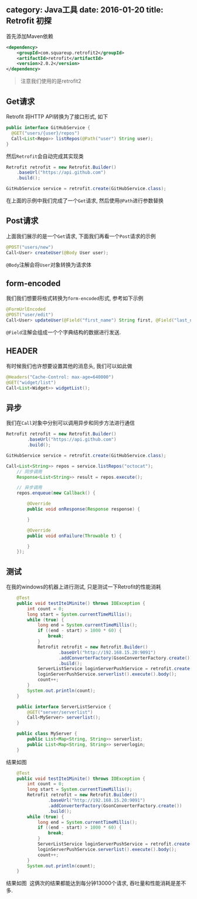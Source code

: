 category: Java工具
date: 2016-01-20
title: Retrofit 初探
---
首先添加Maven依赖
```xml
<dependency>
	<groupId>com.squareup.retrofit2</groupId>
	<artifactId>retrofit</artifactId>
	<version>2.0.2</version>
</dependency>
```
> 注意我们使用的是retrofit2

## Get请求
Retrofit 将HTTP API转换为了接口形式, 如下
```java
public interface GitHubService {
  @GET("users/{user}/repos")
  Call<List<Repo>> listRepos(@Path("user") String user);
}
```
然后`Retrofit`会自动完成其实现类
```java
Retrofit retrofit = new Retrofit.Builder()
    .baseUrl("https://api.github.com")
    .build();

GitHubService service = retrofit.create(GitHubService.class);
```
在上面的示例中我们完成了一个`Get`请求, 然后使用`@Path`进行参数替换

## Post请求
上面我们展示的是一个`Get`请求, 下面我们再看一个`Post`请求的示例
```java
@POST("users/new")
Call<User> createUser(@Body User user);
```
`@Body`注解会将`User`对象转换为请求体

## form-encoded
我们我们想要将格式转换为`form-encoded`形式, 参考如下示例
```java
@FormUrlEncoded
@POST("user/edit")
Call<User> updateUser(@Field("first_name") String first, @Field("last_name") String last);
```
`@Field`注解会组成一个个字典结构的数据进行发送.

## HEADER
有时候我们也许想要设置其他的消息头, 我们可以如此做
```java
@Headers("Cache-Control: max-age=640000")
@GET("widget/list")
Call<List<Widget>> widgetList();
```

## 异步
我们在`Call`对象中分别可以调用异步和同步方法进行通信
```java
Retrofit retrofit = new Retrofit.Builder()
		.baseUrl("https://api.github.com")
		.build();

GitHubService service = retrofit.create(GitHubService.class);

Call<List<String>> repos = service.listRepos("octocat");
	// 同步调用
	Response<List<String>> result = repos.execute();

	// 异步调用
	repos.enqueue(new Callback() {

		@Override
		public void onResponse(Response response) {

		}

		@Override
		public void onFailure(Throwable t) {

		}
	});
```

## 测试
在我的windows的机器上进行测试, 只是测试一下Retrofit的性能消耗
```java
	@Test
	public void testIte1Minite() throws IOException {
		int count = 0;
		long start = System.currentTimeMillis();
		while (true) {
			long end = System.currentTimeMillis();
			if ((end - start) > 1000 * 60) {
				break;
			}
			Retrofit retrofit = new Retrofit.Builder()
					.baseUrl("http://192.168.15.20:9091")
					.addConverterFactory(GsonConverterFactory.create())
					.build();
			ServerListService loginServerPushService = retrofit.create(ServerListService.class);
			loginServerPushService.serverlist().execute().body();
			count++;
		}
		System.out.println(count);
	}

	public interface ServerListService {
		@GET("server/serverlist")
		Call<MyServer> serverlist();
	}

	public class MyServer {
		public List<Map<String, String>> serverlist;
		public List<Map<String, String>> serverlogin;
	}
```
结果如图
![]()
```java
	@Test
	public void testIte1Minite() throws IOException {
		int count = 0;
		long start = System.currentTimeMillis();
		Retrofit retrofit = new Retrofit.Builder()
				.baseUrl("http://192.168.15.20:9091")
				.addConverterFactory(GsonConverterFactory.create())
				.build();
		while (true) {
			long end = System.currentTimeMillis();
			if ((end - start) > 1000 * 60) {
				break;
			}
			ServerListService loginServerPushService = retrofit.create(ServerListService.class);
			loginServerPushService.serverlist().execute().body();
			count++;
		}
		System.out.println(count);
	}
```
结果如图
![]()
这俩次的结果都能达到每分钟13000个请求, 吞吐量和性能消耗是差不多.